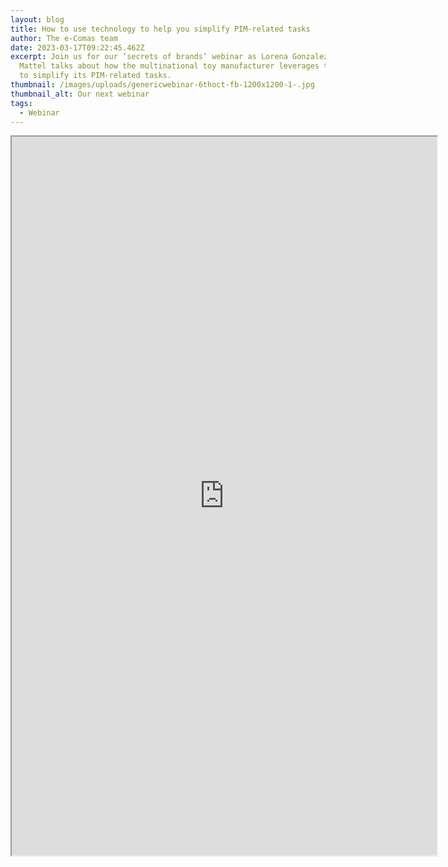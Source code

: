 ```yaml
---
layout: blog
title: How to use technology to help you simplify PIM-related tasks
author: The e-Comas team
date: 2023-03-17T09:22:45.462Z
excerpt: Join us for our ‘secrets of brands’ webinar as Lorena Gonzalez from
  Mattel talks about how the multinational toy manufacturer leverages technology
  to simplify its PIM-related tasks.
thumbnail: /images/uploads/genericwebinar-6thoct-fb-1200x1200-1-.jpg
thumbnail_alt: Our next webinar
tags:
  - Webinar
---
```

<iframe src="https://us02web.zoom.us/webinar/register/WN_sqTzvJY4Qh6XCSvpyMbLhw" width="680" height="1150"></iframe>